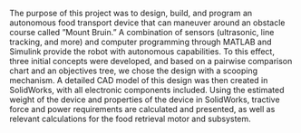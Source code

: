 The purpose of this project was to design, build, and program an autonomous food transport device that can maneuver around an obstacle course called ”Mount Bruin.” A combination of sensors (ultrasonic, line tracking, and more) and computer programming through MATLAB and Simulink provide the robot with autonomous capabilities. To this effect, three initial concepts were developed, and based on a pairwise comparison chart and an objectives tree, we chose the design with a scooping mechanism. A detailed CAD model of this design was then created in SolidWorks, with all electronic components included. Using the estimated weight of the device and properties of the device in SolidWorks, tractive force and power requirements are calculated and presented, as well as relevant calculations for the food retrieval motor and subsystem.
